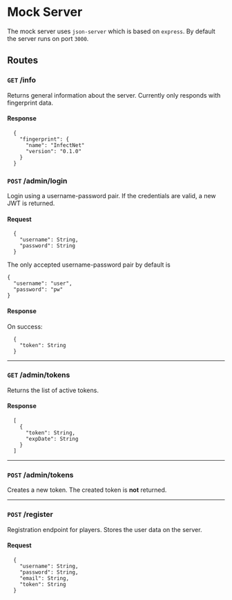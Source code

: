 # Mock Server

The mock server uses `json-server` which is based on `express`. By default the server runs on port `3000`.

## Routes

### `GET` /info

Returns general information about the server. Currently only responds with fingerprint data.

#### Response

~~~~
  {
    "fingerprint": {
      "name": "InfectNet"
      "version": "0.1.0"
    }
  }
~~~~

###  `POST` /admin/login

Login using a username-password pair. If the credentials are valid, a new JWT is returned.

#### Request
~~~~
  {
    "username": String,
    "password": String
  }
~~~~

The only accepted username-password pair by default is

~~~~
{
  "username": "user",
  "password": "pw"
}
~~~~

#### Response

On success:

~~~~
  {
    "token": String
  }
~~~~

****

### `GET` /admin/tokens

Returns the list of active tokens.

#### Response

~~~~
  [
    {
      "token": String,
      "expDate": String
    }
  ]
~~~~

****

### `POST` /admin/tokens

Creates a new token. The created token is **not** returned. 

****

### `POST` /register

Registration endpoint for players. Stores the user data on the server.

#### Request
~~~~
  {
    "username": String,
    "password": String,
    "email": String,
    "token": String
  }
~~~~
